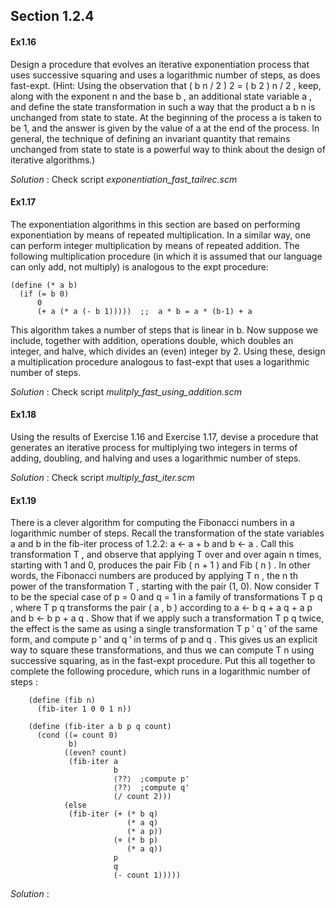 ## Section 1.2.4

#### Ex1.16

Design a procedure that evolves an iterative exponentiation process that uses successive squaring and uses a logarithmic number of steps, as does fast-expt. (Hint: Using the observation that ( b n / 2 ) 2 = ( b 2 ) n / 2 , keep, along with the exponent n and the base b , an additional state variable a , and define the state transformation in such a way that the product a b n is unchanged from state to state. At the beginning of the process a is taken to be 1, and the answer is given by the value of a at the end of the process. In general, the technique of defining an invariant quantity that remains unchanged from state to state is a powerful way to think about the design of iterative algorithms.)

_Solution_ : Check script _exponentiation_fast_tailrec.scm_


#### Ex1.17

The exponentiation algorithms in this section are based on performing exponentiation by means of repeated multiplication. In a similar way, one can perform integer multiplication by means of repeated addition. The following multiplication procedure (in which it is assumed that our language can only add, not multiply) is analogous to the expt procedure:
```
(define (* a b)
  (if (= b 0)
      0
      (+ a (* a (- b 1)))))  ;;  a * b = a * (b-1) + a
```
This algorithm takes a number of steps that is linear in b. Now suppose we include, together with addition, operations double, which doubles an integer, and halve, which divides an (even) integer by 2. Using these, design a multiplication procedure analogous to fast-expt that uses a logarithmic number of steps.

_Solution_ : Check script _mulitply_fast_using_addition.scm_


#### Ex1.18

Using the results of Exercise 1.16 and Exercise 1.17, devise a procedure that generates an iterative process for multiplying two integers in terms of adding, doubling, and halving and uses a logarithmic number of steps.

_Solution_ :  Check script _multiply_fast_iter.scm_

#### Ex1.19

There is a clever algorithm for computing the Fibonacci numbers in a logarithmic number of steps. Recall the transformation of the state variables a and b in the fib-iter process of 1.2.2: a ← a + b and b ← a . Call this transformation T , and observe that applying T over and over again n times, starting with 1 and 0, produces the pair Fib ( n + 1 ) and Fib ( n ) . In other words, the Fibonacci numbers are produced by applying T n , the n th power of the transformation T , starting with the pair (1, 0). Now consider T to be the special case of p = 0 and q = 1 in a family of transformations T p q , where T p q transforms the pair ( a , b ) according to a ← b q + a q + a p and b ← b p + a q . Show that if we apply such a transformation T p q twice, the effect is the same as using a single transformation T p ′ q ′ of the same form, and compute p ′ and q ′ in terms of p and q . This gives us an explicit way to square these transformations, and thus we can compute T n using successive squaring, as in the fast-expt procedure. Put this all together to complete the following procedure, which runs in a logarithmic number of steps : 

```
    (define (fib n)
      (fib-iter 1 0 0 1 n))

    (define (fib-iter a b p q count)
      (cond ((= count 0) 
             b)
            ((even? count)
             (fib-iter a
                       b
                       ⟨??⟩  ;compute p'
                       ⟨??⟩  ;compute q'
                       (/ count 2)))
            (else 
             (fib-iter (+ (* b q) 
                          (* a q) 
                          (* a p))
                       (+ (* b p) 
                          (* a q))
                       p
                       q
                       (- count 1)))))
```

_Solution_ : 